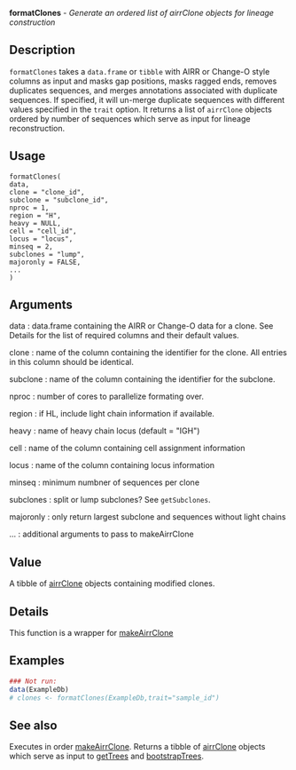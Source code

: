 **formatClones** - *Generate an ordered list of airrClone objects for lineage construction*

Description
--------------------

`formatClones` takes a `data.frame` or `tibble` with AIRR or 
Change-O style columns as input and masks gap positions, masks ragged ends, 
removes duplicates sequences, and merges annotations associated with duplicate
sequences. If specified, it will un-merge duplicate sequences with different 
values specified in the `trait` option. It returns a list of `airrClone`
objects ordered by number of sequences which serve as input for lineage reconstruction.


Usage
--------------------
```
formatClones(
data,
clone = "clone_id",
subclone = "subclone_id",
nproc = 1,
region = "H",
heavy = NULL,
cell = "cell_id",
locus = "locus",
minseq = 2,
subclones = "lump",
majoronly = FALSE,
...
)
```

Arguments
-------------------

data
:   data.frame containing the AIRR or Change-O data for a clone. See Details
for the list of required columns and their default values.

clone
:   name of the column containing the identifier for the clone. All 
entries in this column should be identical.

subclone
:   name of the column containing the identifier for the subclone.

nproc
:   number of cores to parallelize formating over.

region
:   if HL, include light chain information if available.

heavy
:   name of heavy chain locus (default = "IGH")

cell
:   name of the column containing cell assignment information

locus
:   name of the column containing locus information

minseq
:   minimum numbner of sequences per clone

subclones
:   split or lump subclones? See `getSubclones`.

majoronly
:   only return largest subclone and sequences without light chains

...
:   additional arguments to pass to makeAirrClone




Value
-------------------

A tibble of [airrClone](airrClone-class.md) objects containing modified clones.


Details
-------------------

This function is a wrapper for [makeAirrClone](makeAirrClone.md)



Examples
-------------------

```R
### Not run:
data(ExampleDb)
# clones <- formatClones(ExampleDb,trait="sample_id")
```



See also
-------------------

Executes in order [makeAirrClone](makeAirrClone.md). Returns a tibble of [airrClone](airrClone-class.md) objects 
			which serve as input to [getTrees](getTrees.md) and [bootstrapTrees](bootstrapTrees.md).






